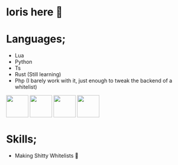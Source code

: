 # loris here 👋

# Languages;

- Lua
- Python
- Ts
- Rust (Still learning)
- Php (I barely work with it, just enough to tweak the backend of a whitelist)

<img src="https://cdn.discordapp.com/attachments/1046837773790883912/1106351381931118652/Lua-Logo.png" width="60" height="60"> <img
src="https://cdn.discordapp.com/attachments/1046837773790883912/1106351763625361428/Untitled-5.png" width="60" height="60">
 <img src="https://cdn.discordapp.com/attachments/792258431759286273/1106359368347308082/png-transparent-typescript-hd-logo.png" width="60" height="60">
 <img src="https://cdn.discordapp.com/attachments/792258431759286273/1107472692220796938/1200px-Rust_programming_language_black_logo.png" width="60" height="60">

# Skills;

- Making Shitty Whitelists 🔐

